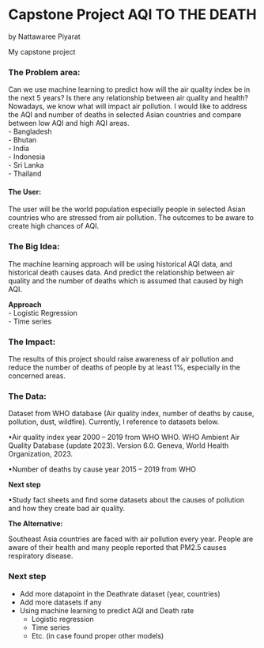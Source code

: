 # Capstone Project AQI TO THE DEATH
by Nattawaree Piyarat

My capstone project

### The Problem area: 
Can we use machine learning to predict how will the air quality index be in the next 5 years? 
Is there any relationship between air quality and health? Nowadays, we know what will impact air pollution. 
I would like to address the AQI and number of deaths in selected Asian countries and compare between low AQI and high AQI areas.\
	- Bangladesh\
	- Bhutan\
	- India\
	- Indonesia\
	- Sri Lanka\
	- Thailand
#### The User:  
The user will be the world population especially people in selected Asian countries who are stressed from air pollution. The outcomes to be aware to create high chances of AQI. 
### The Big Idea: 
The machine learning approach will be using historical AQI data, and historical death causes data. And predict the relationship between air quality and the number of deaths which is assumed that caused by high AQI.

**Approach**\
		- Logistic Regression\
		- Time series

### The Impact: 
The results of this project should raise awareness of air pollution and reduce the number of deaths of people by at least 1%, especially in the concerned areas.
### The Data: 
Dataset from WHO database (Air quality index, number of deaths by cause, pollution, dust, wildfire).
Currently, I reference to datasets below.

•Air quality index year 2000 – 2019 from WHO 
    WHO. WHO Ambient Air Quality Database (update 2023). Version 6.0. Geneva, World Health Organization, 2023.
    
•Number of deaths by cause year 2015 – 2019 from WHO

**Next step**

•Study fact sheets and find some datasets about the causes of pollution and how they create bad air quality.

**The Alternative:** 

Southeast Asia countries are faced with air pollution every year. People are aware of their health and many people reported that PM2.5 causes respiratory disease. 

### Next step 

- Add more datapoint in the Deathrate dataset (year, countries)
- Add more datasets if any
- Using machine learning to predict AQI and Death rate
    - Logistic regression
    - Time series 
    - Etc. (in case found proper other models)

